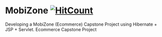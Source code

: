 # MobiZone [![HitCount](http://hits.dwyl.io/gitsdeepak/MobiZone.svg)](http://hits.dwyl.io/gitsdeepak/MobiZone)
Developing a MobiZone (Ecommerce) Capstone Project using Hibernate + JSP + Servlet.
Ecommerce Capstone Project
